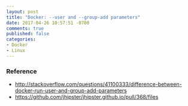 ```yaml
---
layout: post
title: "Docker: --user and --group-add parameters"
date: 2017-04-26 10:57:51 -0700
comments: true
published: false
categories: 
- Docker
- Linux
---
```



### Reference

* http://stackoverflow.com/questions/41100333/difference-between-docker-run-user-and-group-add-parameters
* https://github.com/jhipster/jhipster.github.io/pull/368/files